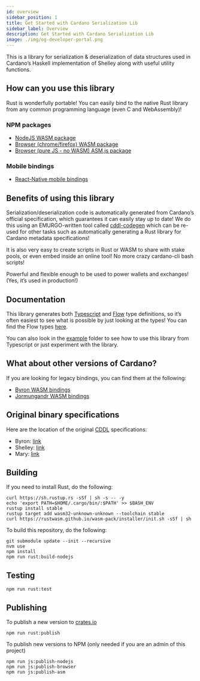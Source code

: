 ```yaml
---
id: overview
sidebar_position: 1
title: Get Started with Cardano Serialization Lib
sidebar_label: Overview
description: Get Started with Cardano Serialization Lib
image: ./img/og-developer-portal.png
--- 
```

 
This is a library for serialization & deserialization of data structures
used in Cardano’s Haskell implementation of Shelley along with useful
utility functions.


## How can you use this library

Rust is wonderfully portable! You can easily bind to the native Rust
library from any common programming language (even C and WebAssembly)!


### NPM packages
 
-  [NodeJS WASM package](https://www.npmjs.com/package/@emurgo/cardano-serialization-lib-nodejs)
-  [Browser (chrome/firefox) WASM package](https://www.npmjs.com/package/@emurgo/cardano-serialization-lib-browser)
-  [Browser (pure JS - no WASM) ASM.js package](https://www.npmjs.com/package/@emurgo/cardano-serialization-lib-asmjs)


### Mobile bindings

-  [React-Native mobile bindings](https://github.com/Emurgo/react-native-haskell-shelley)

## Benefits of using this library

Serialization/deserialization code is automatically generated from
Cardano’s official specification, which guarantees it can easily stay up
to date! We do this using an EMURGO-written tool called [cddl-codegen](https://github.com/Emurgo/cddl-codegen)
which can be re-used for other tasks such as automatically generating a
Rust library for Cardano metadata specifications!

It is also very easy to create scripts in Rust or WASM to share with
stake pools, or even embed inside an online tool! No more crazy
cardano-cli bash scripts!

Powerful and flexible enough to be used to power wallets and exchanges!
(Yes, it’s used in production!)

## Documentation

This library generates both [Typescript](https://www.typescriptlang.org/) and [Flow](https://flow.org/) type definitions,
so it’s often easiest to see what is possible by just looking at the
types! You can find the Flow types [here](https://github.com/Emurgo/cardano-serialization-lib/blob/master/rust/pkg/cardano_serialization_lib.js.flow).

You can also look in the [example](https://github.com/Emurgo/cardano-serialization-lib/tree/master/example) folder to see how to use this library from Typescript or just experiment with the library.

## What about other versions of Cardano?

If you are looking for legacy bindings, you can find them at the
following:

-  [Byron WASM bindings](https://github.com/input-output-hk/js-cardano-wasm/tree/master/cardano-wallet)
-  [Jormungandr WASM bindings](https://github.com/emurgo/js-chain-libs)

## Original binary specifications

Here are the location of the original [CDDL](http://cbor.io/tools.html) specifications:

-  Byron: [link](https://github.com/input-output-hk/cardano-ledger-specs/tree/master/byron/cddl-spec)
-  Shelley: [link](https://github.com/input-output-hk/cardano-ledger-specs/tree/master/shelley/chain-and-ledger/shelley-spec-ledger-test/cddl-files)
-  Mary: [link](https://github.com/input-output-hk/cardano-ledger-specs/tree/master/shelley-ma/shelley-ma-test/cddl-files)

## Building

If you need to install Rust, do the following:

```shell
curl https://sh.rustup.rs -sSf | sh -s -- -y
echo 'export PATH=$HOME/.cargo/bin/:$PATH' >> $BASH_ENV
rustup install stable
rustup target add wasm32-unknown-unknown --toolchain stable
curl https://rustwasm.github.io/wasm-pack/installer/init.sh -sSf | sh
```   

To build this repository, do the following:

```shell
git submodule update --init --recursive
nvm use
npm install
npm run rust:build-nodejs
```

## Testing

```shell
npm run rust:test
```

## Publishing

To publish a new version to [crates.io](https://crates.io)
```shell
npm run rust:publish
```


To publish new versions to NPM (only needed if you are an admin of this project)
```shell
npm run js:publish-nodejs
npm run js:publish-browser
npm run js:publish-asm
```